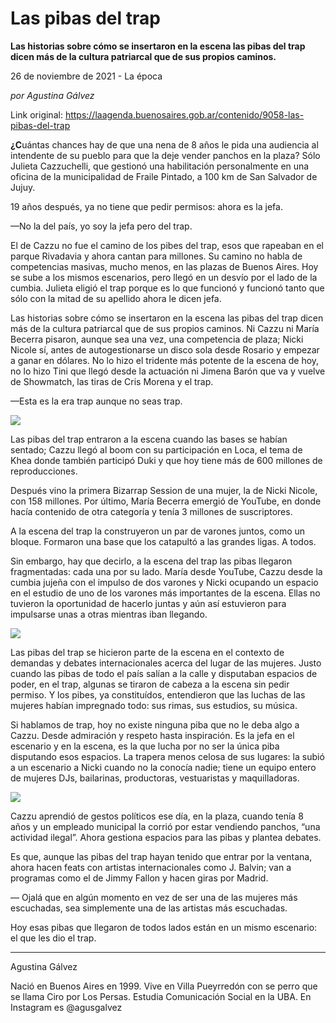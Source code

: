 # Las pibas del trap

**Las historias sobre cómo se insertaron en la escena las pibas del trap dicen más de la cultura patriarcal que de sus propios caminos.**

26 de noviembre de 2021 - La época

_por Agustina Gálvez_

Link original: https://laagenda.buenosaires.gob.ar/contenido/9058-las-pibas-del-trap



**¿C**uántas chances hay de que una nena de 8 años le pida una audiencia al intendente de su pueblo para que la deje vender panchos en la plaza? Sólo Julieta Cazzuchelli, que gestionó una habilitación personalmente en una oficina de la municipalidad de Fraile Pintado, a 100 km de San Salvador de Jujuy.




19 años después, ya no tiene que pedir permisos: ahora es la jefa.




—No la del país, yo soy la jefa pero del trap.




El de Cazzu no fue el camino de los pibes del trap, esos que rapeaban en el parque Rivadavia y ahora cantan para millones. Su camino no habla de competencias masivas, mucho menos, en las plazas de Buenos Aires. Hoy se sube a los mismos escenarios, pero llegó en un desvío por el lado de la cumbia. Julieta eligió el trap porque es lo que funcionó y funcionó tanto que sólo con la mitad de su apellido ahora le dicen jefa.




Las historias sobre cómo se insertaron en la escena las pibas del trap dicen más de la cultura patriarcal que de sus propios caminos. Ni Cazzu ni María Becerra pisaron, aunque sea una vez, una competencia de plaza; Nicki Nicole sí, antes de autogestionarse un disco sola desde Rosario y empezar a ganar en dólares. No lo hizo el tridente más potente de la escena de hoy, no lo hizo Tini que llegó desde la actuación ni Jimena Barón que va y vuelve de Showmatch, las tiras de Cris Morena y el trap.




—Esta es la era trap aunque no seas trap.




![](https://cdn.feater.me/files/images/118039/e1af4b87-244d-4bcc-bc6f-8f6a639e147c.jpg)




Las pibas del trap entraron a la escena cuando las bases se habían sentado; Cazzu llegó al boom con su participación en Loca, el tema de Khea donde también participó Duki y que hoy tiene más de 600 millones de reproducciones.




Después vino la primera Bizarrap Session de una mujer, la de Nicki Nicole, con 158 millones. Por último, María Becerra emergió de YouTube, en donde hacía contenido de otra categoría y tenía 3 millones de suscriptores.




A la escena del trap la construyeron un par de varones juntos, como un bloque. Formaron una base que los catapultó a las grandes ligas. A todos.




Sin embargo, hay que decirlo, a la escena del trap las pibas llegaron fragmentadas: cada una por su lado. María desde YouTube, Cazzu desde la cumbia jujeña con el impulso de dos varones y Nicki ocupando un espacio en el estudio de uno de los varones más importantes de la escena. Ellas no tuvieron la oportunidad de hacerlo juntas y aún así estuvieron para impulsarse unas a otras mientras iban llegando.




![](https://cdn.feater.me/files/images/118046/2bdaf8ea-441b-4bc4-ab2e-dbc295cac494.jpg)




Las pibas del trap se hicieron parte de la escena en el contexto de demandas y debates internacionales acerca del lugar de las mujeres. Justo cuando las pibas de todo el país salían a la calle y disputaban espacios de poder, en el trap, algunas se tiraron de cabeza a la escena sin pedir permiso. Y los pibes, ya constituídos, entendieron que las luchas de las mujeres habían impregnado todo: sus rimas, sus estudios, su música.




Si hablamos de trap, hoy no existe ninguna piba que no le deba algo a Cazzu. Desde admiración y respeto hasta inspiración. Es la jefa en el escenario y en la escena, es la que lucha por no ser la única piba disputando esos espacios. La trapera menos celosa de sus lugares: la subió a un escenario a Nicki cuando no la conocía nadie; tiene un equipo entero de mujeres DJs, bailarinas, productoras, vestuaristas y maquilladoras.




![](https://cdn.feater.me/files/images/118044/af99e18c-51b0-4b18-9f9e-48bc4f481e14.jpg)




Cazzu aprendió de gestos políticos ese día, en la plaza, cuando tenía 8 años y un empleado municipal la corrió por estar vendiendo panchos, “una actividad ilegal”. Ahora gestiona espacios para las pibas y plantea debates.




Es que, aunque las pibas del trap hayan tenido que entrar por la ventana, ahora hacen feats con artistas internacionales como J. Balvin; van a programas como el de Jimmy Fallon y hacen giras por Madrid.




— Ojalá que en algún momento en vez de ser una de las mujeres más escuchadas, sea simplemente una de las artistas más escuchadas.




Hoy esas pibas que llegaron de todos lados están en un mismo escenario: el que les dio el trap.




---




Agustina Gálvez




Nació en Buenos Aires en 1999. Vive en Villa Pueyrredón con se perro que se llama Ciro por Los Persas. Estudia Comunicación Social en la UBA. En Instagram es @agusgalvez



